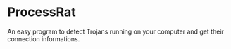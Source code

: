 # ProcessRat
An easy program to detect Trojans running on your computer and get their connection informations.
